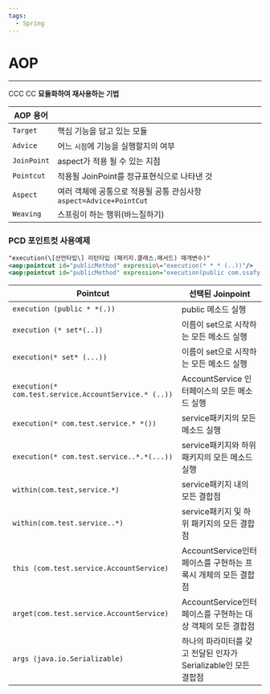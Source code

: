 ```yaml
---
tags:
  - Spring
---
```


# AOP
-----

CCC CC **묘듈화하여 재사용하는 기법**

| AOP 용어    |                                                              |
| ----------- | ------------------------------------------------------------ |
| `Target`    | 핵심 기능을 담고 있는 모듈                                   |
| `Advice`    | 어느 `시점`에 기능을 실행할지의 여부                         |
| `JoinPoint` | aspect가 적용 될 수 있는 지점                                |
| `Pointcut`  | 적용될 JoinPoint를 정규표현식으로 나타낸 것                  |
| `Aspect`    | 여러 객체에 공통으로 적용될 공통 관심사항 `aspect=Advice+PointCut` |
| `Weaving`   | 스프링이 하는 행위(바느질하기)                               |

### PCD 포인트컷 사용예제

```xml
"execution(\[선언타입\] 리턴타입 (패키지.클래스.메서드) 매개변수)"  
<aop:pointcut id="publicMethod" expressio\="execution(* * * (..))"/>      
<aop:pointcut id="publicMethod" expression="execution(public com.ssafy..*Person.getAge (Integer,..))"/>
```



| Pointcut                                              | 선택된 Joinpoint                                             |
| ----------------------------------------------------- | ------------------------------------------------------------ |
| `execution (public * *(.))`                           | public 메소드 실행                                           |
| `execution (* set*(..))`                              | 이름이 set으로 시작하는 모든 메소드 실행                     |
| `execution(* set* (...))`                             | 이름이 set으로 시작하는 모든 메소드 실행                     |
| `execution(* com.test.service.AccountService.* (..))` | AccountService 인터페이스의 모든 메소드 실행                 |
| `execution(* com.test.service.* *())`                 | service패키지의 모든 메소드 실행                             |
| `execution(* com.test.service..*.*(...))`             | service패키지와 하위 패키지의 모든 메소드 실행               |
| `within(com.test,service.*)`                          | service패키지 내의 모든 결합점                               |
| `within(com.test.service..*)`                         | service패키지 및 하위 패키지의 모든 결합점                   |
| `this (com.test.service.AccountService)`              | AccountService인터페이스를 구현하는 프록시 개체의 모든 결합점 |
| `arget(com.test.service.AccountService)`              | AccountService인터페이스를 구현하는 대상 객체의 모든 결합점  |
| `args (java.io.Serializable)`                         | 하나의 파라미터를 갖고 전달된 인자가 Serializable인 모든 결합점 |

